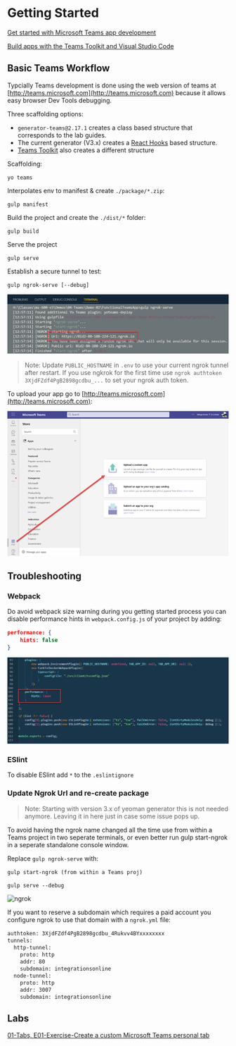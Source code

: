 # Getting Started

[Get started with Microsoft Teams app development](https://docs.microsoft.com/en-us/microsoftteams/platform/build-your-first-app/build-first-app-overview#get-prerequisites)

[Build apps with the Teams Toolkit and Visual Studio Code](https://docs.microsoft.com/en-us/microsoftteams/platform/toolkit/visual-studio-code-overview)

## Basic Teams Workflow

Typcially Teams development is done using the web version of teams at [http://teams.microsoft.com](http://teams.microsoft.com) because it allows easy browser Dev Tools debugging.

Three scaffolding options:

-   `generator-teams@2.17.1` creates a class based structure that corresponds to the lab guides.
-   The current generator (V3.x) creates a [React Hooks](https://reactjs.org/docs/hooks-intro.html) based structure.
-   [Teams Toolkit](https://docs.microsoft.com/en-us/microsoftteams/platform/toolkit/teams-toolkit-fundamentals) also creates a different structure

Scaffolding:

```
yo teams
```

Interpolates env to manifest & create `./package/*.zip`:

```
gulp manifest
```

Build the project and create the `./dist/*` folder:

```
gulp build
```

Serve the project

```
gulp serve
```

Establish a secure tunnel to test:

```
gulp ngrok-serve [--debug]
```

![ngrok-serve](_images/ngrok-serve.png)

>Note: Update `PUBLIC_HOSTNAME` in `.env` to use your current ngrok tunnel after restart. If you use ngkrok for the first time use `ngrok authtoken 3XjdFZdf4PgB2898gcdbu_...` to set your ngrok auth token.

To upload your app go to [http://teams.microsoft.com](http://teams.microsoft.com):

![upload](_images/upload.png)

## Troubleshooting

### Webpack

Do avoid webpack size warning during you getting started process you can disable performance hints in `webpack.config.js` of your project by adding:

```json
performance: {
    hints: false
}
```

![webpack-performance.png](_images/webpack-performance.png)

### ESlint

To disable ESlint add `*` to the `.eslintignore`

### Update Ngrok Url and re-create package

>Note: Starting with version 3.x of yeoman generator this is not needed anymore. Leaving it in here just in case some issue pops up.

To avoid having the ngrok name changed all the time use from within a Teams project in two seperate terminals, or even better run gulp start-ngrok in a seperate standalone console window.

Replace `gulp ngrok-serve` with:

```
gulp start-ngrok (from within a Teams proj)
```

```
gulp serve --debug
```

![ngrok](_images/ngrok.jpg)

If you want to reserve a subdomain which requires a paid account you configure ngrok to use that domain with a `ngrok.yml` file:

```
authtoken: 3XjdFZdf4PgB2898gcdbu_4Rukvv4BYxxxxxxxx
tunnels:
  http-tunnel:
    proto: http
    addr: 80
    subdomain: integrationsonline
  node-tunnel:
    proto: http
    addr: 3007
    subdomain: integrationsonline
```
## Labs

[01-Tabs, E01-Exercise-Create a custom Microsoft Teams personal tab](../../../Labs/4-Develop%20apps%20for%20Microsoft%20Teams%2F02-Tabs%20in%20Microsoft%20Teams%2F/)
